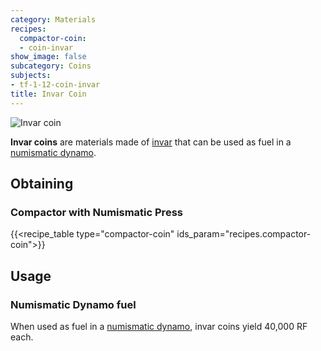 ```yaml
---
category: Materials
recipes:
  compactor-coin:
  - coin-invar
show_image: false
subcategory: Coins
subjects:
- tf-1-12-coin-invar
title: Invar Coin
---
```


![Invar coin](/images/docs/1.12/thermal-foundation/coin-invar.png)


**Invar coins** are materials made of [invar](../invar-ingot/) that can be
used as fuel in a [numismatic dynamo](../../thermal-expansion/numismatic-dynamo/).


Obtaining
---------

### Compactor with Numismatic Press
{{<recipe_table type="compactor-coin" ids_param="recipes.compactor-coin">}}


Usage
-----

### Numismatic Dynamo fuel
When used as fuel in a [numismatic dynamo](../../thermal-expansion/numismatic-dynamo/), invar
coins yield 40,000 RF each.
